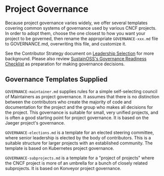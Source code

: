 # Project Governance

Because project governance varies widely, we offer several templates covering
common systems of governance used by various CNCF projects.  In order to
adopt them, choose the one closest to how you want your project to be governed,
then rename the appropriate `GOVERNANCE-xxx.md` file to GOVERNANCE.md,
overwriting this file, and customize it.  

See the Contributor Strategy document on [Leadership Selection](https://contribute.cncf.io/maintainers/governance/leadership-selection/)
for more background.  Please also review [SustainOSS's Governance Readiness Checklist](https://sustainers.github.io/governance-readiness/)
as preparation for making governance decisions.

## Governance Templates Supplied

`GOVERNANCE-maintainer.md` supplies rules for a simple self-selecting council
of Maintainers as project governance.  It assumes that there is no distinction
between the contributors who create the majority of code and documentation for
the project and the group who makes all decisions for the project.  This
governance is suitable for small, very unified projects, and is often a good
starting point for project governance.  It is based on the Jaeger project's
governance.

`GOVERNANCE-elections.md` is a template for an elected steering committee,
where senior leadership is elected by the body of contributors.  This is a
suitable structure for larger projects with an established community.  The
template is based on Kubernetes project governance.

`GOVERNANCE-subprojects.md` is a template for a "project of projects" where
the CNCF project is more of an umbrella for a bunch of closely related
subprojects.  It is based on Konveyor project governance.
